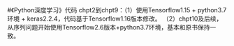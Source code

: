 #《Python深度学习》代码
chpt2到chpt9：（1）使用Tensorflow1.15 + python3.7环境 + keras2.2.4，代码基于Tensorflow1.16版本修改。
（2）chpt10及后续，从序列问题开始使用Tensorflow2.6版本+python3.7环境，基本和原书保持一致。